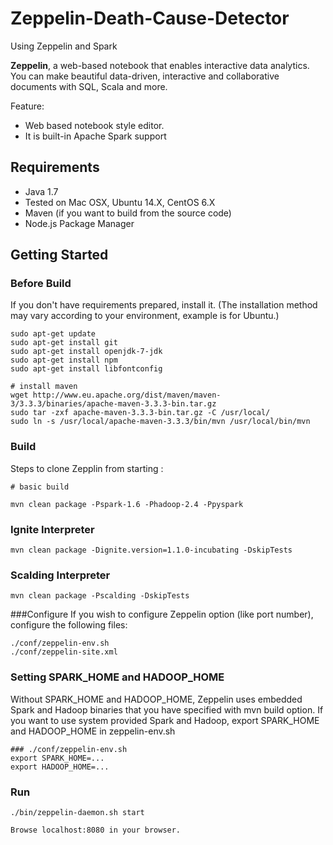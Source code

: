# Zeppelin-Death-Cause-Detector
Using Zeppelin and Spark

**Zeppelin**, a web-based notebook that enables interactive data analytics. You can make beautiful data-driven, interactive and collaborative documents with SQL, Scala and more.

Feature:
   * Web based notebook style editor.
   * It is built-in Apache Spark support

## Requirements
 * Java 1.7
 * Tested on Mac OSX, Ubuntu 14.X, CentOS 6.X
 * Maven (if you want to build from the source code)
 * Node.js Package Manager

## Getting Started

### Before Build
If you don't have requirements prepared, install it. 
(The installation method may vary according to your environment, example is for Ubuntu.)

```
sudo apt-get update
sudo apt-get install git
sudo apt-get install openjdk-7-jdk
sudo apt-get install npm
sudo apt-get install libfontconfig

# install maven
wget http://www.eu.apache.org/dist/maven/maven-3/3.3.3/binaries/apache-maven-3.3.3-bin.tar.gz
sudo tar -zxf apache-maven-3.3.3-bin.tar.gz -C /usr/local/
sudo ln -s /usr/local/apache-maven-3.3.3/bin/mvn /usr/local/bin/mvn
```


### Build
Steps to clone Zepplin from starting :
```
# basic build

mvn clean package -Pspark-1.6 -Phadoop-2.4 -Ppyspark

```
### Ignite Interpreter
```
mvn clean package -Dignite.version=1.1.0-incubating -DskipTests
```

### Scalding Interpreter

```
mvn clean package -Pscalding -DskipTests
```

###Configure
If you wish to configure Zeppelin option (like port number), configure the following files:

```
./conf/zeppelin-env.sh
./conf/zeppelin-site.xml
```


### Setting SPARK_HOME and HADOOP_HOME

Without SPARK_HOME and HADOOP_HOME, Zeppelin uses embedded Spark and Hadoop binaries that you have specified with mvn build option.
If you want to use system provided Spark and Hadoop, export SPARK_HOME and HADOOP_HOME in zeppelin-env.sh


```
### ./conf/zeppelin-env.sh
export SPARK_HOME=...
export HADOOP_HOME=...
```


### Run
    ./bin/zeppelin-daemon.sh start

    Browse localhost:8080 in your browser.
